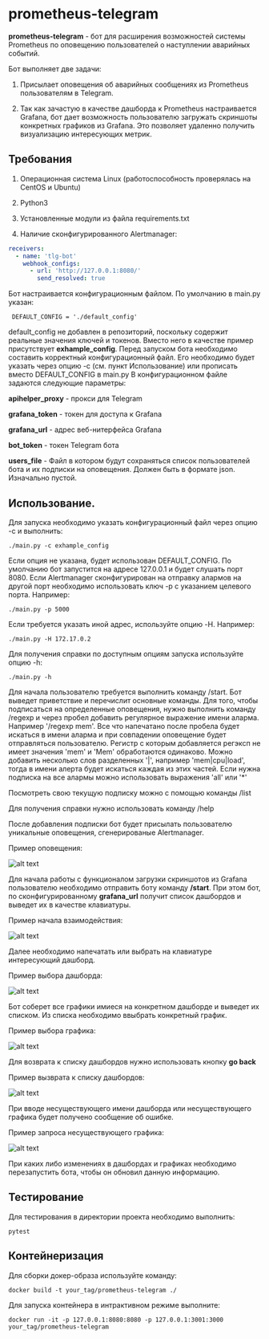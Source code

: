# prometheus-telegram

**prometheus-telegram** - бот для расширения возможностей системы Prometheus по оповещению пользователей о наступлении аварийных событий.

Бот выполняет две задачи:

1. Присылает оповещения об аварийных сообщениях из Prometheus пользователям в Telegram.

2. Так как зачастую в качестве дашборда к Prometheus настраивается Grafana, 
бот дает возможность пользователю загружать скриншоты конкретных графиков из Grafana. 
Это позволяет удаленно получить визуализацию интересующих метрик.

## Требования

1. Операционная система Linux (работоспособность проверялась на CentOS и Ubuntu)

2. Python3

3. Установленные модули из файла requirements.txt

4. Наличие сконфигурированного Alertmanager:

```yml
receivers:
  - name: 'tlg-bot'
    webhook_configs:
      - url: 'http://127.0.0.1:8080/'
        send_resolved: true
```

Бот настраивается конфигурационным файлом. По умолчанию в main.py указан:

     DEFAULT_CONFIG = './default_config'

default_config не добавлен в репозиторий, поскольку содержит реальные значения ключей и токенов. 
Вместо него в качестве пример присутствует **exhample_config**.
Перед запуском бота необходимо составить корректный конфигурационный файл. Его необходимо будет указать через опцию -с (см. пункт Использование) или прописать вместо DEFAULT_CONFIG в main.py
В конфигурационном файле задаются следующие параметры:

**apihelper_proxy** - прокси для Telegram

**grafana_token** - токен для доступа к Grafana

**grafana_url** - адрес веб-нитерфейса Grafana

**bot_token** - токен Telegram бота

**users_file** - Файл в котором будут сохраняться список пользователей бота и их подписки на оповещения. Должен быть в формате json. Изначально пустой.

## Использование.

Для запуска необходимо указать конфигурационный файл через опцию -с и выполнить:

    ./main.py -с exhample_config

Если опция не указана, будет использован DEFAULT_CONFIG.
По умолчанию бот запустится на адресе 127.0.0.1 и будет слушать порт 8080. 
Если Alertmanager сконфигурирован на отправку алармов на другой порт необходимо использовать ключ -p с указанием целевого порта.
Например:

    ./main.py -p 5000
    
Если требуется указать иной адрес, используйте опцию -H. Например:

    ./main.py -H 172.17.0.2

Для получения справки по доступным опциям запуска используйте опцию -h:

    ./main.py -h

Для начала пользователю требуется выполнить команду /start. Бот выведет приветствие и перечислит основные команды.
Для того, чтобы подписаться на определенные оповещения, нужно выполнить команду /regexp и через пробел добавить регулярное выражение имени аларма. Например '/regexp mem'. Все что напечатано после пробела будет искаться в имени аларма и при совпадении оповещение будет отправляться пользователю. Регистр с которым добавляется регэксп не имеет значения 'mem' и 'Mem' обработаются одинаково.
Можно добавить несколько слов разделенных '|', например 'mem|cpu|load', тогда в имени алерта будет искаться каждая из этих частей. 
Если нужна подписка на все алармы можно использовать выражения 'all' или '*'


Посмотреть свою текущую подписку можно с помощью команды /list

Для получения справки нужно использовать команду /help

После добавления подписки бот будет присылать пользователю уникальные оповещения, сгенерированые Alertmanager.

Пример оповещения:

![alt text](images/notification.PNG)

Для начала работы с функционалом загрузки скриншотов из Grafana пользователю необходимо отправить боту команду **/start**.
При этом бот, по сконфигурированному **grafana_url** получит список дашбордов и выведет их в качестве клавиатуры.

Пример начала взаимодействия:

![alt text](images/start.PNG)

Далее необходимо напечатать или выбрать на клавиатуре интересующий дашборд.

Пример выбора дашборда:

![alt text](images/choice_dashboard.PNG)

Бот соберет все графики имиеся на конкретном дашборде и выведет их списком. Из списка необходимо ввыбрать конкретный график.

Пример выбора графика:

![alt text](images/choice_panel.PNG)

Для возврата к списку дашбордов нужно использовать кнопку **go back** 

Пример вызврата к списку дашбордов:

![alt text](images/go_back.PNG)

При вводе несуществующего имени дашборда или несуществующего графика будет получено сообщение об ошибке.

Пример запроса несуществующего графика:

![alt text](images/wrong_message.PNG)


При каких либо изменениях  в дашбордах и графиках необходимо перезапустить бота, чтобы он обновил данную информацию.

## Тестирование

Для тестирования в директории проекта необходимо выполнить:

    pytest

## Контейнеризация

Для сборки докер-образа используйте команду:

    docker build -t your_tag/prometheus-telegram ./

Для запуска контейнера в интрактивном режиме выполните:

    docker run -it -p 127.0.0.1:8080:8080 -p 127.0.0.1:3001:3000 your_tag/prometheus-telegram
